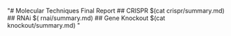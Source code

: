 "# Molecular Techniques Final Report ## CRISPR $(cat crispr/summary.md) ## RNAi $( rnai/summary.md) ## Gene Knockout $(cat knockout/summary.md) " 
